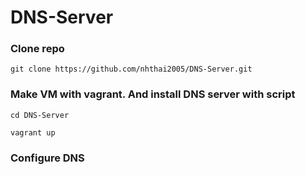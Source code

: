 # DNS-Server

### Clone repo
`git clone https://github.com/nhthai2005/DNS-Server.git`

### Make VM with vagrant. And install DNS server with script
`cd DNS-Server`

`vagrant up`

### Configure DNS
